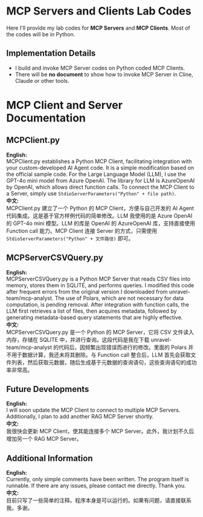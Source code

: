 # MCP Servers and Clients Lab Codes  
  
Here I'll provide my lab codes for **MCP Servers** and **MCP Clients**. Most of the codes will be in Python.  
  
## Implementation Details  
  
- I build and invoke MCP Server codes on Python coded MCP Clients.  
- There will be **no document** to show how to invoke MCP Server in Cline, Claude or other tools.  

# MCP Client and Server Documentation  
  
## MCPClient.py  
**English:**   
MCPClient.py establishes a Python MCP Client, facilitating integration with your custom-developed AI Agent code. It is a simple modification based on the official sample code. For the Large Language Model (LLM), I use the GPT-4o mini model from Azure OpenAI. The library for LLM is AzureOpenAI by OpenAI, which allows direct function calls. To connect the MCP Client to a Server, simply use `StdioServerParameters("Python" + file path)`.  
**中文:**   
MCPClient.py 建立了一个 Python 的 MCP Client，方便与自己开发的 AI Agent 代码集成。这是基于官方样例代码的简单修改。LLM 我使用的是 Azure OpenAI 的 GPT-4o mini 模型。LLM 的库是 OpenAI 的 AzureOpenAI 库，支持直接使用 Function call 能力。MCP Client 连接 Server 的方式，只需使用 `StdioServerParameters("Python" + 文件路径)` 即可。  
  
## MCPServerCSVQuery.py  
**English:**   
MCPServerCSVQuery.py is a Python MCP Server that reads CSV files into memory, stores them in SQLITE, and performs queries. I modified this code after frequent errors from the original version I downloaded from unravel-team/mcp-analyst. The use of Polars, which are not necessary for data computation, is pending removal. After integration with function calls, the LLM first retrieves a list of files, then acquires metadata, followed by generating metadata-based query statements that are highly effective.  
**中文:**   
MCPServerCSVQuery.py 是一个 Python 的 MCP Server，它将 CSV 文件读入内存，存储在 SQLITE 中，并进行查询。这段代码是我在下载 unravel-team/mcp-analyst 的代码后，因频繁出现错误而进行的修改。里面的 Polars 并不用于数据计算，我还未将其删除。与 Function call 整合后，LLM 首先会获取文件列表，然后获取元数据，随后生成基于元数据的查询语句，这些查询语句的成功率非常高。  
  
## Future Developments  
**English:**   
I will soon update the MCP Client to connect to multiple MCP Servers. Additionally, I plan to add another RAG MCP Server shortly.  
**中文:**   
我很快会更新 MCP Client，使其能连接多个 MCP Server。此外，我计划不久后增加另一个 RAG MCP Server。  
  
## Additional Information  
**English:**   
Currently, only simple comments have been written. The program itself is runnable. If there are any issues, please contact me directly. Thank you.  
**中文:**   
目前只写了一些简单的注释。程序本身是可以运行的。如果有问题，请直接联系我。多谢。  
